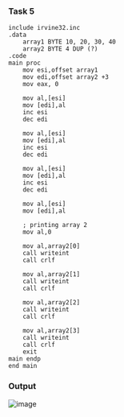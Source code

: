 ### Task 5
```
include irvine32.inc
.data
	array1 BYTE 10, 20, 30, 40
    array2 BYTE 4 DUP (?)
.code
main proc
	mov esi,offset array1
	mov edi,offset array2 +3
	mov eax, 0

	mov al,[esi]
	mov [edi],al
	inc esi
	dec edi

	mov al,[esi]
	mov [edi],al
	inc esi
	dec edi

	mov al,[esi]
	mov [edi],al
	inc esi
	dec edi

	mov al,[esi]
	mov [edi],al

	; printing array 2
	mov al,0

	mov al,array2[0]
	call writeint 
	call crlf

	mov al,array2[1]
	call writeint 
	call crlf

	mov al,array2[2]
	call writeint 
	call crlf

	mov al,array2[3]
	call writeint 
	call crlf
	exit
main endp
end main 
```
### Output
![image](https://github.com/user-attachments/assets/240cbb44-9dac-4e29-a440-13613dd5d823)
